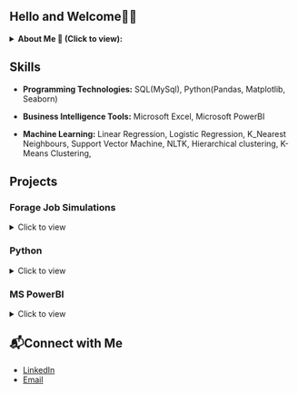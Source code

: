 ## Hello and Welcome👋🏽
<details>
<summary><b> About Me 📜 (Click to view): </b></summary>
  <p> 
  I am a data scientist with hands-on experience in analyzing complex datasets and building machine learning models. I have a background in Applied Mathemetics which gave me a strong foundation in analysis and programming. I'm currently working in education, using Excel and Python to dig into student data. My main job is to find out where students are struggling so we can help them better understand the material. 
  </p>
 </details>

 ## Skills
- **Programming Technologies:** SQL(MySql), Python(Pandas, Matplotlib, Seaborn)
 
- **Business Intelligence Tools:** Microsoft Excel, Microsoft PowerBI
  
- **Machine Learning:** Linear Regression, Logistic Regression, K_Nearest Neighbours, Support Vector Machine, NLTK, Hierarchical clustering, K-Means Clustering, 


 ## Projects

### Forage Job Simulations 
 <details>
   <summary> Click to view
   </summary>
  <ul>
    <li><a href ="https://github.com/PeterCheche/British-Airways-Analysis-Forage">Sentiment Analysis and Booking Prediction of British Airways
    </a>  
    </li>
  </ul>
  </details>
  
 </details>
 
  ### Python
  <details>
   <summary> Click to view
   </summary>
    <ul>
    <li><a href= "https://github.com/JachimmaChristian/Product-Sales-Analysis-with-Python"> Product Sales Analysis
   </a></li>
    <li><a href= "https://github.com/JachimmaChristian/Climate-change-and-impacts-in-Africa">Climate Change and Impacts in Africa
   </a></li>
    <li><a href= "https://github.com/JachimmaChristian/Web_Scrapping_With_Python"> Web Scrapping With (Beautiful Soup)
   </a></li>
    <li><a href= "https://github.com/JachimmaChristian/Exploring-NYC-Public-School-Test-Results-Scores-Python/blob/main/notebook.ipynb"> Exploring NYC Public School Test Results Scores
   </a></li>
    </ul>
 </details>
 
 ### MS PowerBI
 <details>
   <summary> Click to view
   </summary>
   <ul> 
    <li><a href= "https://github.com/JachimmaChristian/Analyzing-Healthcare-Data-in-PowerBI"> Analyzing Healthcare Data in PowerBI
   </a></li>
     <li><a href= "https://github.com/JachimmaChristian/Supply-Chain-Analytics-Model-in-PowerBI"> Supply Chain Analytics Model
   </a></li>
      <li><a href= "https://github.com/JachimmaChristian/Food-Claims-Analysis-With-PowerBI"> Food Claims Analysis
   </a></li>
      <li><a href= "https://drive.google.com/drive/folders/1w2sahixR7xNoGrV3IV0ru-bNK7s2Ygox?usp=drive_link"> Other PowerBI Dashboards
      </a></li>
   </ul> 
 </details>

 ## 📬Connect with Me

- [LinkedIn](https://www.linkedin.com/in/petercheche/)
- [Email](petercheche04@gmail.com)

<!---


--->
